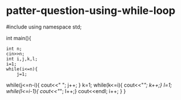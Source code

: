 # patter-question-using-while-loop
#include<iostream>
using namespace std;

int main(){

    int n;
    cin>>n;
    int i,j,k,l;
    i=1;
    while(i<=n){
        j=1;
while(j<=n-i){
    cout<<" ";
    j++;
}
        k=1;
    while(k<=i){
cout<<"*";
    k++;}
    l=1;
        while(l<=i-1){
cout<<"*";
        l++;}
        cout<<endl;
        i++;
    }
}


